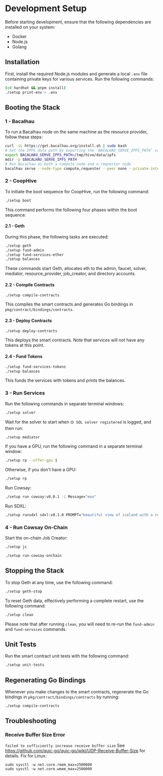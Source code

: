 # Development Setup

Before starting development, ensure that the following dependencies are installed on your system:

- Docker
- Node.js
- Golang

## Installation

First, install the required Node.js modules and generate a local `.env` file containing private keys for various
services. Run the following commands:

```bash
(cd hardhat && pnpm install)
./setup print-env > .env
```

## Booting the Stack

### 1 - Bacalhau

To run a Bacalhau node on the same machine as the resource provider, follow these steps:

```bash
curl -sL https://get.bacalhau.org/install.sh | sudo bash
# Set the IPFS data path by exporting the `BACALHAU_SERVE_IPFS_PATH` variable to your desired location
export BACALHAU_SERVE_IPFS_PATH=/tmp/hive/data/ipfs
mdir -p $BACALHAU_SERVE_IPFS_PATH
# Run Bacalhau as both a compute node and a requester node
bacalhau serve --node-type compute,requester --peer none --private-internal-ipfs=false --job-selection-accept-networked --web-ui --web-ui-port 1080
```

### 2 - CoopHive

To initiate the boot sequence for CoopHive, run the following command:

```bash
./setup boot
```

This command performs the following four phases within the boot sequence:

#### 2.1 - Geth

During this phase, the following tasks are executed:

```bash
./setup geth
./setup fund-admin
./setup fund-services-ether
./setup balances
```

These commands start Geth, allocates eth to the admin, faucet, solver, mediator, resource_provider, job_creator, and
directory accounts.

#### 2.2 - Compile Contracts

```bash
./setup compile-contracts
```

This compiles the smart contracts and generates Go bindings in `pkg/contract/bindings/contracts`.

#### 2.3 - Deploy Contracts

```bash
./setup deploy-contracts
```

This deploys the smart contracts. Note that services will not have any tokens at this point.

#### 2.4 - Fund Tokens

```bash
./setup fund-services-tokens
./setup balances
```

This funds the services with tokens and prints the balances.

### 3 - Run Services

Run the following commands in separate terminal windows:

```bash
./setup solver
```

Wait for the solver to start when `🟡 SOL solver registered` is logged, and then run:

```bash
./setup mediator
```

If you have a GPU, run the following command in a separate terminal window:

```bash
./setup rp --offer-gpu 1
```

Otherwise, if you don't have a GPU:

```bash
./setup rp
```

Run Cowsay:

```bash
./setup run cowsay:v0.0.1 -i Message="moo"
```

Run SDXL:

```bash
./setup runsdxl sdxl:v0.1.0 PROMPT="beautiful view of iceland with a record player"
```

### 4 - Run Cowsay On-Chain

Start the on-chain Job Creator:

```bash
./setup jc
```

```bash
./setup run-cowsay-onchain
```

## Stopping the Stack

To stop Geth at any time, use the following command:

```bash
./setup geth-stop
```

To reset Geth data, effectively performing a complete restart, use the following command:

```bash
./setup clean
```

Please note that after running `clean`, you will need to re-run the `fund-admin` and `fund-services` commands.

## Unit Tests

Run the smart contract unit tests with the following command:

```bash
./setup unit-tests
```

## Regenerating Go Bindings

Whenever you make changes to the smart contracts, regenerate the Go bindings in `pkg/contract/bindings/contracts` by
running:

```bash
./setup compile-contracts
```

## Troubleshooting

### Receive Buffer Size Error

`failed to sufficiently increase receive buffer size`
See https://github.com/quic-go/quic-go/wiki/UDP-Receive-Buffer-Size for details. Fix for Linux:

```
sudo sysctl -w net.core.rmem_max=2500000
sudo sysctl -w net.core.wmem_max=2500000
```

